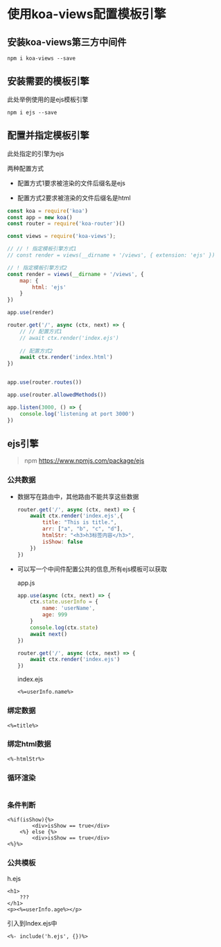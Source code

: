 # 使用koa-views配置模板引擎



## 安装koa-views第三方中间件

`npm i koa-views --save`



## 安装需要的模板引擎

此处举例使用的是ejs模板引擎

`npm i ejs --save`



## 配置并指定模板引擎

此处指定的引擎为ejs

两种配置方式

- 配置方式1要求被渲染的文件后缀名是ejs

- 配置方式2要求被渲染的文件后缀名是html

```js
const koa = require('koa')
const app = new koa()
const router = require('koa-router')()

const views = require('koa-views');

// // ! 指定模板引擎方式1
// const render = views(__dirname + '/views', { extension: 'ejs' })

// ! 指定模板引擎方式2
const render = views(__dirname + '/views', {
    map: {
        html: 'ejs'
    }
})

app.use(render)

router.get('/', async (ctx, next) => {
    // // 配置方式1
    // await ctx.render('index.ejs')
    
    // 配置方式2
    await ctx.render('index.html')
})


app.use(router.routes())

app.use(router.allowedMethods())

app.listen(3000, () => {
    console.log('listening at port 3000')
})
```



## ejs引擎

> npm https://www.npmjs.com/package/ejs

### 公共数据

- 数据写在路由中，其他路由不能共享这些数据

  ```js
  router.get('/', async (ctx, next) => {
      await ctx.render('index.ejs',{
          title: "This is title.",
          arr: ["a", "b", "c", "d"],
          htmlStr: "<h3>h3标签内容</h3>",
          isShow: false
      })
  })
  ```

  



- 可以写一个中间件配置公共的信息,所有ejs模板可以获取

  app.js

  ```js
  app.use(async (ctx, next) => {
      ctx.state.userInfo = {
          name: 'userName',
          age: 999
      }
      console.log(ctx.state)
      await next()
  })
  
  router.get('/', async (ctx, next) => {
      await ctx.render('index.ejs')
  })
  ```

  index.ejs

  ```ejs
  <%=userInfo.name%>
  ```

  

### 绑定数据

```ejs
<%=title%>
```

### 绑定html数据

```ejs
<%-htmlStr%>
```

### 循环渲染

```ejs

```

### 条件判断

```ejs
<%if(isShow){%>
        <div>isShow == true</div>
    <%} else {%>
        <div>isShow == true</div>
<%}%>
```

### 公共模板

h.ejs

```ejs
<h1>
    ???
</h1>
<p><%=userInfo.age%></p>
```

引入到Index.ejs中

```ejs
<%- include('h.ejs', {})%>
```

